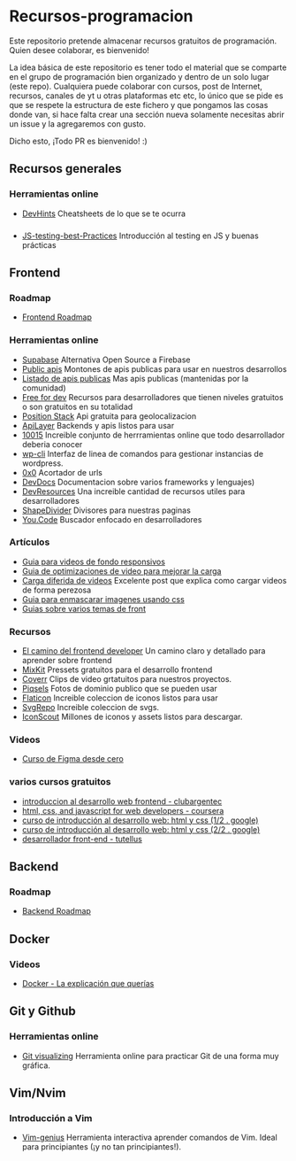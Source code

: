 # Recursos-programacion

Este repositorio pretende almacenar recursos gratuitos de programación. Quien desee colaborar, es bienvenido!

La idea básica de este repositorio es tener todo el material que se comparte en el grupo de programación bien organizado y dentro de un solo lugar (este repo). Cualquiera puede colaborar con cursos, post de Internet, recursos, canales de yt u otras plataformas etc etc, lo único que se pide es que se respete la estructura de este fichero y que pongamos las cosas donde van, si hace falta crear una sección nueva solamente necesitas abrir un issue y la agregaremos con gusto.

Dicho esto, ¡Todo PR es bienvenido! :)

## Recursos generales
  ### Herramientas online
  * [DevHints](https://devhints.io/) Cheatsheets de lo que se te ocurra
  ### 
  * [JS-testing-best-Practices](https://github.com/goldbergyoni/javascript-testing-best-practices/blob/master/readme-es.md#secci%C3%B3n-0%EF%B8%8F%E2%83%A3-la-regla-de-oro) Introducción al testing en JS y buenas prácticas

## Frontend
  ### Roadmap 
  * [Frontend Roadmap](https://roadmap.sh/frontend)

  ### Herramientas online
   * [Supabase](https://supabase.com/) Alternativa Open Source a Firebase
   * [Public apis](https://publicapis.dev/) Montones de apis publicas para usar en nuestros desarrollos
   * [Listado de apis publicas](https://github.com/trntv/apis-list) Mas apis publicas (mantenidas por la comunidad)
   * [Free for dev](https://free-for.dev/) Recursos para desarrolladores que tienen niveles gratuitos o son gratuitos en su totalidad
   * [Position Stack](https://positionstack.com/) Api gratuita para geolocalizacion
   * [ApiLayer](https://apilayer.com/) Backends y apis listos para usar
   * [10015](https://10015.io/) Increible conjunto de herrramientas online que todo desarrollador deberia conocer
   * [wp-cli](https://wp-cli.org/es/) Interfaz de linea de comandos para gestionar instancias de wordpress.
   * [0x0](https://0x0.st/) Acortador de urls
   * [DevDocs](https://devdocs.io/) Documentacion sobre varios frameworks y lenguajes)
   * [DevResources](https://devresourc.es/) Una increible cantidad de recursos utiles para desarrolladores
   * [ShapeDivider](https://www.shapedivider.app/) Divisores para nuestras paginas
   * [You.Code](https://you.com/code) Buscador enfocado en desarrolladores

  ### Artículos
   * [Guia para videos de fondo responsivos](https://redstapler.co/responsive-css-video-background/)
   * [Guia de optimizaciones de video para mejorar la carga](https://www.keycdn.com/blog/video-optimization)
   * [Carga diferida de videos](https://web.dev/lazy-loading-video/) Excelente post que explica como cargar videos de forma perezosa
   * [Guia para enmascarar imagenes usando css](https://css-tricks.com/almanac/properties/m/mask-image/)
   * [Guias sobre varios temas de front](https://terminaldelinux.com/terminal/) 
  ### Recursos
   * [El camino del frontend developer](https://github.com/mrcodedev/frontend-developer-resources) Un camino claro y detallado para aprender sobre frontend
   * [MixKit](https://mixkit.co/) Pressets gratuitos para el desarrollo frontend
   * [Coverr](https://coverr.co/es) Clips de video grtatuitos para nuestros proyectos.
   * [Piqsels](https://www.piqsels.com/) Fotos de dominio publico que se pueden usar
   * [Flaticon](https://www.flaticon.com/) Increible coleccion de iconos listos para usar
   * [SvgRepo](https://www.svgrepo.com/) Increible coleccion de svgs.
   * [IconScout](https://iconscout.com/) Millones de iconos y assets listos para descargar.

  ### Videos
  * [Curso de Figma desde cero](https://youtu.be/SqO_-olNvnU)
  ### varios cursos gratuitos
  * [introduccion al desarrollo web frontend - clubargentec](https://clubargentec.org/itinerarios/introduccion-al-desarrollo-web-front-end/)
  * [html, css, and javascript for web developers - coursera](https://es.coursera.org/learn/html-css-javascript-for-web-developers)
  * [curso de introducción al desarrollo web: html y css (1/2 . google)](https://learndigital.withgoogle.com/activate/course/web-development-i) 
  * [curso de introducción al desarrollo web: html y css (2/2 . google)](https://learndigital.withgoogle.com/activate/course/web-development-ii) 
  * [desarrollador front-end - tutellus](https://formacion.tutellus.com/carreras/desarrollador-frontend?affref=d5a608f252ca4c778d20497fb6acad4d) 

## Backend
  ### Roadmap 
  * [Backend Roadmap](https://roadmap.sh/backend)

## Docker
  ### Videos 
  * [Docker - La explicación que querías](https://www.youtube.com/watch?v=9eTVZwMZJsA)

## Git y Github
  ### Herramientas online 
  * [Git visualizing](http://git-school.github.io/visualizing-git/) Herramienta online para practicar Git de una forma muy gráfica.
  
## Vim/Nvim
  ### Introducción a Vim 
  * [Vim-genius](http://www.vimgenius.com/) Herramienta interactiva aprender comandos de Vim. Ideal para principiantes (¡y no tan principiantes!).
